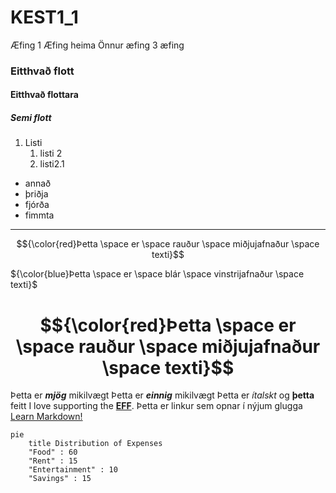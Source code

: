 # KEST1_1
Æfing 1
Æfing heima
Önnur æfing
3 æfing
### Eitthvað flott
#### Eitthvað flottara
##### Semi flott

1. Listi
   1. listi 2
   2. listi2.1
 - annað
 - þriðja
 - fjórða
 - fimmta
---
$${\color{red}Þetta \space er \space rauður \space miðjujafnaður \space texti}$$
 
${\color{blue}Þetta \space er \space blár \space vinstrijafnaður \space texti}$
# $${\color{red}Þetta \space er \space rauður \space miðjujafnaður \space texti}$$
 
 Þetta er ***mjög*** mikilvægt
Þetta er ___einnig___ mikilvægt
Þetta er *ítalskt* og **þetta** feitt
I love supporting the **[EFF](https://eff.org)**.
Þetta er linkur sem opnar í nýjum glugga
<a href="https://www.markdownguide.org" target="_blank">Learn Markdown!</a>

```mermaid
pie
    title Distribution of Expenses
    "Food" : 60
    "Rent" : 15
    "Entertainment" : 10
    "Savings" : 15
```
